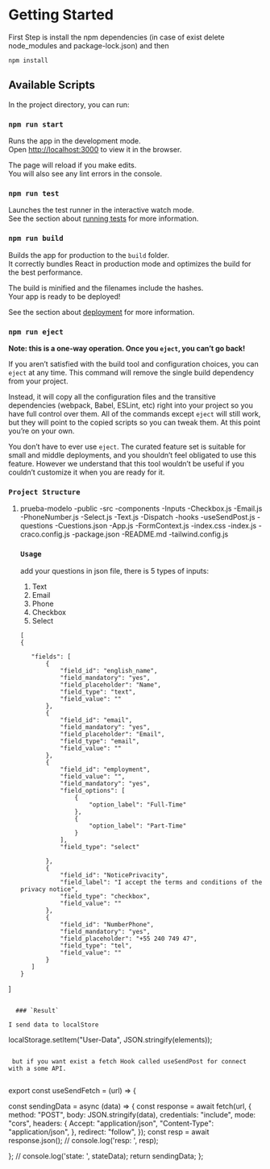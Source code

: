 # Getting Started

First Step is install the npm dependencies (in case of exist delete node_modules and package-lock.json) and then

```
npm install
```

## Available Scripts

In the project directory, you can run:

### `npm run start`

Runs the app in the development mode.\
Open [http://localhost:3000](http://localhost:3000) to view it in the browser.

The page will reload if you make edits.\
You will also see any lint errors in the console.

### `npm run test`

Launches the test runner in the interactive watch mode.\
See the section about [running tests](https://facebook.github.io/create-react-app/docs/running-tests) for more information.

### `npm run build`

Builds the app for production to the `build` folder.\
It correctly bundles React in production mode and optimizes the build for the best performance.

The build is minified and the filenames include the hashes.\
Your app is ready to be deployed!

See the section about [deployment](https://facebook.github.io/create-react-app/docs/deployment) for more information.

### `npm run eject`

**Note: this is a one-way operation. Once you `eject`, you can’t go back!**

If you aren’t satisfied with the build tool and configuration choices, you can `eject` at any time. This command will remove the single build dependency from your project.

Instead, it will copy all the configuration files and the transitive dependencies (webpack, Babel, ESLint, etc) right into your project so you have full control over them. All of the commands except `eject` will still work, but they will point to the copied scripts so you can tweak them. At this point you’re on your own.

You don’t have to ever use `eject`. The curated feature set is suitable for small and middle deployments, and you shouldn’t feel obligated to use this feature. However we understand that this tool wouldn’t be useful if you couldn’t customize it when you are ready for it.


### `Project Structure`

1. prueba-modelo
   -public
   -src
    -components
     -Inputs
      -Checkbox.js
      -Email.js
      -PhoneNumber.js
      -Select.js
      -Text.js
       -Dispatch
     -hooks
      -useSendPost.js
     -questions
      -Cuestions.json
     -App.js
     -FormContext.js
     -index.css
     -index.js
   -craco.config.js
   -package.json
   -README.md
   -tailwind.config.js
     

     ### `Usage`

     add your questions in json file, there is 5 types of inputs:

     1. Text
     2. Email
     3. Phone
     4. Checkbox
     5. Select

     ```
     [
    {
        
        "fields": [
            {
                "field_id": "english_name",
                "field_mandatory": "yes",
                "field_placeholder": "Name",
                "field_type": "text",
                "field_value": ""
            },
            {
                "field_id": "email",
                "field_mandatory": "yes",
                "field_placeholder": "Email",
                "field_type": "email",
                "field_value": ""
            },
            {
                "field_id": "employment",
                "field_value": "",
                "field_mandatory": "yes",
                "field_options": [
                    {
                        "option_label": "Full-Time"
                    },
                    {
                        "option_label": "Part-Time"
                    }
                ],
                "field_type": "select"
                
            },
            {
                "field_id": "NoticePrivacity",
                "field_label": "I accept the terms and conditions of the privacy notice",
                "field_type": "checkbox",
                "field_value": ""
            },
            {
                "field_id": "NumberPhone",
                "field_mandatory": "yes",
                "field_placeholder": "+55 240 749 47",
                "field_type": "tel",
                "field_value": ""
            }
        ]
    }
]
```

  ### `Result`

I send data to localStore

```
localStorage.setItem("User-Data", JSON.stringify(elements));
```

 but if you want exist a fetch Hook called useSendPost for connect with a some API.


```
export const useSendFetch = (url) => {

  const sendingData = async (data) => {
    const response = await fetch(url, {
      method: "POST",
      body: JSON.stringify(data),
      credentials: "include",
      mode: "cors",
      headers: {
        Accept: "application/json",
        "Content-Type": "application/json",
      },
      redirect: "follow",
    });
    const resp = await response.json();
    // console.log('resp: ', resp);

  };
  // console.log('state: ', stateData);
  return sendingData;
};


```